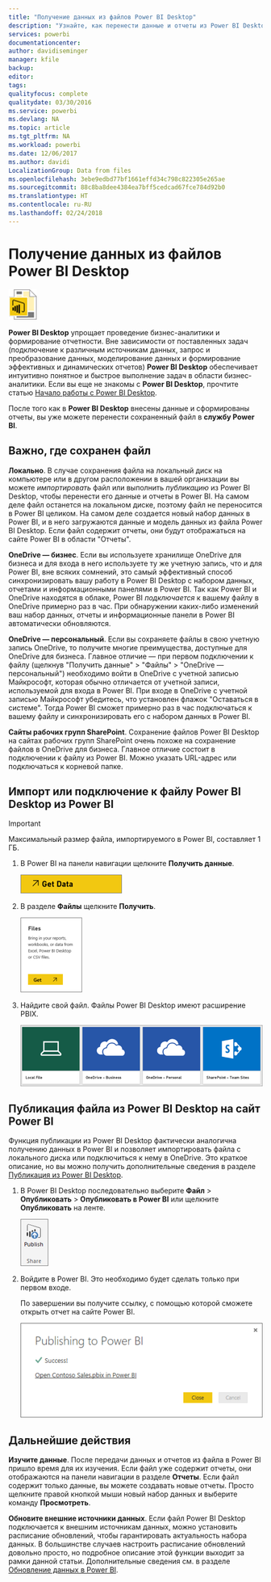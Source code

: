 ```yaml
---
title: "Получение данных из файлов Power BI Desktop"
description: "Узнайте, как перенести данные и отчеты из Power BI Desktop в Power BI"
services: powerbi
documentationcenter: 
author: davidiseminger
manager: kfile
backup: 
editor: 
tags: 
qualityfocus: complete
qualitydate: 03/30/2016
ms.service: powerbi
ms.devlang: NA
ms.topic: article
ms.tgt_pltfrm: NA
ms.workload: powerbi
ms.date: 12/06/2017
ms.author: davidi
LocalizationGroup: Data from files
ms.openlocfilehash: 3ebe9edbd77bf1661effd34c798c822305e265ae
ms.sourcegitcommit: 88c8ba8dee4384ea7bff5cedcad67fce784d92b0
ms.translationtype: HT
ms.contentlocale: ru-RU
ms.lasthandoff: 02/24/2018
---
```

# <a name="get-data-from-power-bi-desktop-files"></a>Получение данных из файлов Power BI Desktop
![](media/service-desktop-files/pbid_file_icon.png)

**Power BI Desktop** упрощает проведение бизнес-аналитики и формирование отчетности. Вне зависимости от поставленных задач (подключение к различным источникам данных, запрос и преобразование данных, моделирование данных и формирование эффективных и динамических отчетов) **Power BI Desktop** обеспечивает интуитивно понятное и быстрое выполнение задач в области бизнес-аналитики. Если вы еще не знакомы с **Power BI Desktop**, прочтите статью [Начало работы с Power BI Desktop](desktop-getting-started.md).

После того как в **Power BI Desktop** внесены данные и сформированы отчеты, вы уже можете перенести сохраненный файл в **службу Power BI**.

## <a name="where-your-file-is-saved-makes-a-difference"></a>Важно, где сохранен файл
**Локально**. В случае сохранения файла на локальный диск на компьютере или в другом расположении в вашей организации вы можете *импортировать* файл или выполнить *публикацию* из Power BI Desktop, чтобы перенести его данные и отчеты в Power BI. На самом деле файл останется на локальном диске, поэтому файл не переносится в Power BI целиком. На самом деле создается новый набор данных в Power BI, и в него загружаются данные и модель данных из файла Power BI Desktop. Если файл содержит отчеты, они будут отображаться на сайте Power BI в области "Отчеты".

**OneDrive — бизнес**. Если вы используете хранилище OneDrive для бизнеса и для входа в него используете ту же учетную запись, что и для Power BI, вне всяких сомнений, это самый эффективный способ синхронизировать вашу работу в Power BI Desktop с набором данных, отчетами и информационными панелями в Power BI. Так как Power BI и OneDrive находятся в облаке, Power BI *подключается* к вашему файлу в OneDrive примерно раз в час. При обнаружении каких-либо изменений ваш набор данных, отчеты и информационные панели в Power BI автоматически обновляются.

**OneDrive — персональный**. Если вы сохраняете файлы в свою учетную запись OneDrive, то получите многие преимущества, доступные для OneDrive для бизнеса. Главное отличие — при первом подключении к файлу (щелкнув "Получить данные" > "Файлы" > "OneDrive — персональный") необходимо войти в OneDrive с учетной записью Майкрософт, которая обычно отличается от учетной записи, используемой для входа в Power BI. При входе в OneDrive с учетной записью Майкрософт убедитесь, что установлен флажок "Оставаться в системе". Тогда Power BI сможет примерно раз в час подключаться к вашему файлу и синхронизировать его с набором данных в Power BI.

**Сайты рабочих групп SharePoint**. Сохранение файлов Power BI Desktop на сайтах рабочих групп SharePoint очень похоже на сохранение файлов в OneDrive для бизнеса. Главное отличие состоит в подключении к файлу из Power BI. Можно указать URL-адрес или подключаться к корневой папке.

## <a name="import-or-connect-to-a-power-bi-desktop-file-from-power-bi"></a>Импорт или подключение к файлу Power BI Desktop из Power BI
>[!IMPORTANT]
>Максимальный размер файла, импортируемого в Power BI, составляет 1 ГБ.

1. В Power BI на панели навигации щелкните **Получить данные**.
   
   ![](media/service-desktop-files/pbid_get_data_button.png)
2. В разделе **Файлы** щелкните **Получить**.
   
   ![](media/service-desktop-files/pbid_files_get.png)
3. Найдите свой файл. Файлы Power BI Desktop имеют расширение PBIX.
   
   ![](media/service-desktop-files/pbid_find_your_file.png)

## <a name="publish-a-file-from-power-bi-desktop-to-your-power-bi-site"></a>Публикация файла из Power BI Desktop на сайт Power BI
Функция публикации из Power BI Desktop фактически аналогична получению данных в Power BI и позволяет импортировать файла с локального диска или подключиться к нему в OneDrive.  Это краткое описание, но вы можно получить дополнительные сведения в разделе [Публикация из Power BI Desktop](desktop-upload-desktop-files.md).

1. В Power BI Desktop последовательно выберите **Файл** > **Опубликовать** > **Опубликовать в Power BI** или щелкните **Опубликовать** на ленте.
   
   ![](media/service-desktop-files/pbid_publish.png)
2. Войдите в Power BI. Это необходимо будет сделать только при первом входе.
   
   По завершении вы получите ссылку, с помощью которой сможете открыть отчет на сайте Power BI.
   
   ![](media/service-desktop-files/pbid_publishing.png)

## <a name="next-steps"></a>Дальнейшие действия
**Изучите данные**. После передачи данных и отчетов из файла в Power BI пришло время для их изучения. Если файл уже содержит отчеты, они отображаются на панели навигации в разделе **Отчеты**. Если файл содержит только данные, вы можете создавать новые отчеты. Просто щелкните правой кнопкой мыши новый набор данных и выберите команду **Просмотреть**.

**Обновите внешние источники данных**. Если файл Power BI Desktop подключается к внешним источникам данных, можно установить расписание обновлений, чтобы гарантировать актуальность набора данных. В большинстве случаев настроить расписание обновлений довольно просто, но подробное описание этой функции выходит за рамки данной статьи. Дополнительные сведения см. в разделе [Обновление данных в Power BI](refresh-data.md).

